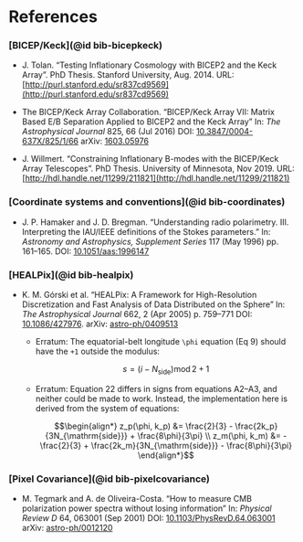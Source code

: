# References

### [BICEP/Keck](@id bib-bicepkeck)
* J. Tolan. “Testing Inflationary Cosmology with BICEP2 and the Keck Array”.
  PhD Thesis. Stanford University, Aug. 2014.
  URL: [http://purl.stanford.edu/sr837cd9569](http://purl.stanford.edu/sr837cd9569)

* The BICEP/Keck Array Collaboration. “BICEP/Keck Array VII: Matrix Based E/B Separation
  Applied to BICEP2 and the Keck Array”
  In: *The Astrophysical Journal* 825, 66 (Jul 2016)
  DOI: [10.3847/0004-637X/825/1/66](http://dx.doi.org/10.3847/0004-637X/825/1/66)
  arXiv: [1603.05976](https://arxiv.org/abs/1603.05976)

* J. Willmert. “Constraining Inflationary B-modes with the BICEP/Keck Array
  Telescopes”.
  PhD Thesis. University of Minnesota, Nov 2019.
  URL: [http://hdl.handle.net/11299/211821](http://hdl.handle.net/11299/211821)

### [Coordinate systems and conventions](@id bib-coordinates)

* J. P. Hamaker and J. D. Bregman. “Understanding radio polarimetry. III.
  Interpreting the IAU/IEEE definitions of the Stokes parameters.”
  In: *Astronomy and Astrophysics, Supplement Series* 117 (May 1996) pp. 161–165.
  DOI: [10.1051/aas:1996147](https://doi.org/10.1051/aas:1996147)

### [HEALPix](@id bib-healpix)

* K. M. Górski et al. “HEALPix: A Framework for High-Resolution Discretization and Fast
  Analysis of Data Distributed on the Sphere”
  In: *The Astrophysical Journal* 662, 2 (Apr 2005) p. 759–771
  DOI: [10.1086/427976](http://dx.doi.org/10.1086/427976).
  arXiv: [astro-ph/0409513](https://arxiv.org/abs/astro-ph/0409513)

  - Erratum: The equatorial-belt longitude ``\phi`` equation (Eq 9) should have the
    ``+1`` outside the modulus:
    ```math
    s = (i - N_\mathrm{side}) \operatorname{mod} 2 + 1
    ```

  - Erratum: Equation 22 differs in signs from equations A2–A3, and neither could be made
    to work. Instead, the implementation here is derived from the system of equations:
    ```math
    \begin{align*}
        z_p(\phi, k_p) &= \frac{2}{3} - \frac{2k_p}{3N_{\mathrm{side}}}
            + \frac{8\phi}{3\pi}
        \\
        z_m(\phi, k_m) &= -\frac{2}{3} + \frac{2k_m}{3N_{\mathrm{side}}}
            - \frac{8\phi}{3\pi}
    \end{align*}
    ```

### [Pixel Covariance](@id bib-pixelcovariance)

* M. Tegmark and A. de Oliveira-Costa. “How to measure CMB polarization power spectra
  without losing information”
  In: *Physical Review D* 64, 063001 (Sep 2001)
  DOI: [10.1103/PhysRevD.64.063001](http://dx.doi.org/10.1103/PhysRevD.64.063001)
  arXiv: [astro-ph/0012120](https://arxiv.org/abs/astro-ph/0012120)

